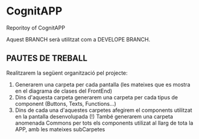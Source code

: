 # CognitAPP
Reporitoy of CognitAPP

Aquest BRANCH serà utilitzat com a DEVELOPE BRANCH.

PAUTES DE TREBALL
- 
Realitzarem la següent organització pel projecte:
  1. Generarem una carpeta per cada pantalla (les mateixes que es mostra en el diagrama de clases del FrontEnd)
  2. Dins d'aquesta carpeta generarem una carpeta per cada tipus de component (Buttons, Texts, Functions...)
  3. Dins de cada una d'aquestes carpetes afegirem el components utilitzat en la pantalla desenvolupada
  (!) També generarem una carpeta anomenada Commons per tots els components utilizat al llarg de tota la APP, amb les mateixes subCarpetes
